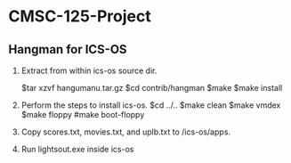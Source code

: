 # CMSC-125-Project
Hangman for ICS-OS
--------------------------------
1. Extract from within ics-os source dir.

   $tar xzvf hangumanu.tar.gz
   $cd contrib/hangman
   $make
   $make install

2. Perform the steps to install ics-os.
   $cd ../..
   $make clean
   $make vmdex
   $make floppy
   #make boot-floppy

3. Copy scores.txt, movies.txt, and uplb.txt to /ics-os/apps.

4. Run lightsout.exe inside ics-os
